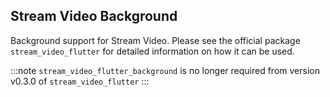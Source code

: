 ## Stream Video Background
Background support for Stream Video. Please see the official package `stream_video_flutter` for detailed information on how it can be used. 

:::note
`stream_video_flutter_background` is no longer required from version v0.3.0 of `stream_video_flutter`
:::
